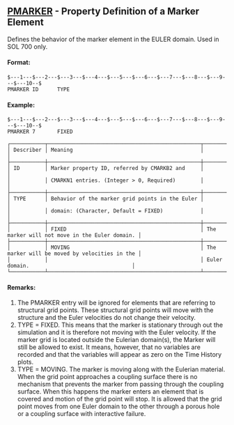 ## [PMARKER](https://nexus.hexagon.com/documentationcenter/bundle/MSC_Nastran_2022.4/page/Nastran_Combined_Book/qrg/bulkp/TOC.PMARKER.xhtml) - Property Definition of a Marker Element

Defines the behavior of the marker element in the EULER domain. Used in SOL 700 only.

#### Format:

```nastran
$---1---$---2---$---3---$---4---$---5---$---6---$---7---$---8---$---9---$---10--$
PMARKER ID      TYPE                                                            
```

#### Example:

```nastran
$---1---$---2---$---3---$---4---$---5---$---6---$---7---$---8---$---9---$---10--$
PMARKER 7       FIXED                                                           
```

```text
┌───────────┬─────────────────────────────────────────────────┬───────────────────────────────────────────────┐
│ Describer │ Meaning                                         │                                               │
├───────────┼─────────────────────────────────────────────────┼───────────────────────────────────────────────┤
│ ID        │ Marker property ID, referred by CMARKB2 and     │                                               │
│           │ CMARKN1 entries. (Integer > 0, Required)        │                                               │
├───────────┼─────────────────────────────────────────────────┼───────────────────────────────────────────────┤
│ TYPE      │ Behavior of the marker grid points in the Euler │                                               │
│           │ domain: (Character, Default = FIXED)            │                                               │
├───────────┼─────────────────────────────────────────────────┼───────────────────────────────────────────────┤
│           │ FIXED                                           │ The marker will not move in the Euler domain. │
├───────────┼─────────────────────────────────────────────────┼───────────────────────────────────────────────┤
│           │ MOVING                                          │ The marker will be moved by velocities in the │
│           │                                                 │ Euler domain.                                 │
└───────────┴─────────────────────────────────────────────────┴───────────────────────────────────────────────┘
```

#### Remarks:

1. The PMARKER entry will be ignored for elements that are referring to structural grid points. These structural grid points will move with the structure and the Euler velocities do not change their velocity.
2. TYPE = FIXED. This means that the marker is stationary through out the simulation and it is therefore not moving with the Euler velocity. If the marker grid is located outside the Eulerian domain(s), the Marker will still be allowed to exist. It means, however, that no variables are recorded and that the variables will appear as zero on the Time History plots.
3. TYPE = MOVING. The marker is moving along with the Eulerian material. When the grid point approaches a coupling surface there is no mechanism that prevents the marker from passing through the coupling surface. When this happens the marker enters an element that is covered and motion of the grid point will stop. It is allowed that the grid point moves from one Euler domain to the other through a porous hole or a coupling surface with interactive failure.

